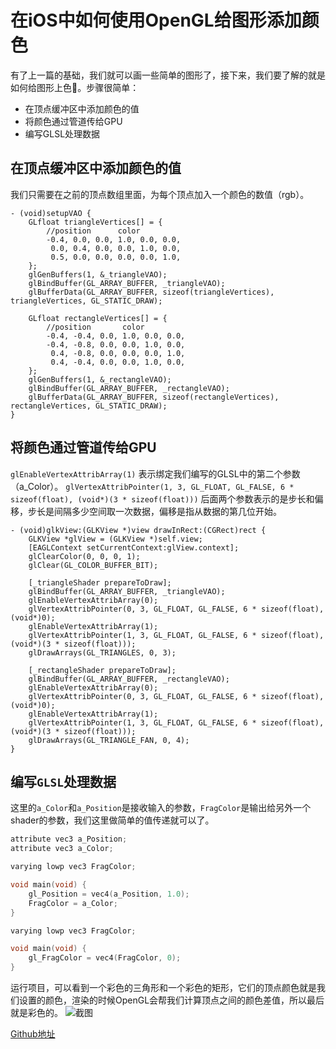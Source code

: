 # 在iOS中如何使用OpenGL给图形添加颜色

有了上一篇的基础，我们就可以画一些简单的图形了，接下来，我们要了解的就是如何给图形上色🎨。步骤很简单：
- 在顶点缓冲区中添加颜色的值
- 将颜色通过管道传给GPU
- 编写GLSL处理数据

## 在顶点缓冲区中添加颜色的值
我们只需要在之前的顶点数组里面，为每个顶点加入一个颜色的数值（rgb）。
```objc
- (void)setupVAO {
    GLfloat triangleVertices[] = {
        //position      color
        -0.4, 0.0, 0.0, 1.0, 0.0, 0.0,
         0.0, 0.4, 0.0, 0.0, 1.0, 0.0,
         0.5, 0.0, 0.0, 0.0, 0.0, 1.0,
    };
    glGenBuffers(1, &_triangleVAO);
    glBindBuffer(GL_ARRAY_BUFFER, _triangleVAO);
    glBufferData(GL_ARRAY_BUFFER, sizeof(triangleVertices), triangleVertices, GL_STATIC_DRAW);
    
    GLfloat rectangleVertices[] = {
        //position       color
        -0.4, -0.4, 0.0, 1.0, 0.0, 0.0,
        -0.4, -0.8, 0.0, 0.0, 1.0, 0.0,
         0.4, -0.8, 0.0, 0.0, 0.0, 1.0,
         0.4, -0.4, 0.0, 0.0, 1.0, 0.0,
    };
    glGenBuffers(1, &_rectangleVAO);
    glBindBuffer(GL_ARRAY_BUFFER, _rectangleVAO);
    glBufferData(GL_ARRAY_BUFFER, sizeof(rectangleVertices), rectangleVertices, GL_STATIC_DRAW);
}
```
## 将颜色通过管道传给GPU
`glEnableVertexAttribArray(1)` 表示绑定我们编写的GLSL中的第二个参数（a_Color）。
`glVertexAttribPointer(1, 3, GL_FLOAT, GL_FALSE, 6 * sizeof(float), (void*)(3 * sizeof(float)))` 后面两个参数表示的是步长和偏移，步长是间隔多少空间取一次数据，偏移是指从数据的第几位开始。
```
- (void)glkView:(GLKView *)view drawInRect:(CGRect)rect {
    GLKView *glView = (GLKView *)self.view;
    [EAGLContext setCurrentContext:glView.context];
    glClearColor(0, 0, 0, 1);
    glClear(GL_COLOR_BUFFER_BIT);
    
    [_triangleShader prepareToDraw];
    glBindBuffer(GL_ARRAY_BUFFER, _triangleVAO);
    glEnableVertexAttribArray(0);
    glVertexAttribPointer(0, 3, GL_FLOAT, GL_FALSE, 6 * sizeof(float), (void*)0);
    glEnableVertexAttribArray(1);
    glVertexAttribPointer(1, 3, GL_FLOAT, GL_FALSE, 6 * sizeof(float), (void*)(3 * sizeof(float)));
    glDrawArrays(GL_TRIANGLES, 0, 3);
    
    [_rectangleShader prepareToDraw];
    glBindBuffer(GL_ARRAY_BUFFER, _rectangleVAO);
    glEnableVertexAttribArray(0);
    glVertexAttribPointer(0, 3, GL_FLOAT, GL_FALSE, 6 * sizeof(float), (void*)0);
    glEnableVertexAttribArray(1);
    glVertexAttribPointer(1, 3, GL_FLOAT, GL_FALSE, 6 * sizeof(float), (void*)(3 * sizeof(float)));
    glDrawArrays(GL_TRIANGLE_FAN, 0, 4);
}
```
## 编写`GLSL`处理数据
这里的`a_Color`和`a_Position`是接收输入的参数，`FragColor`是输出给另外一个shader的参数，我们这里做简单的值传递就可以了。
```C
attribute vec3 a_Position;
attribute vec3 a_Color;

varying lowp vec3 FragColor;

void main(void) {
    gl_Position = vec4(a_Position, 1.0);
    FragColor = a_Color;
}
```
```C
varying lowp vec3 FragColor;

void main(void) {
    gl_FragColor = vec4(FragColor, 0);
}
```
运行项目，可以看到一个彩色的三角形和一个彩色的矩形，它们的顶点颜色就是我们设置的颜色，渲染的时候OpenGL会帮我们计算顶点之间的颜色差值，所以最后就是彩色的。
![截图](https://upload-images.jianshu.io/upload_images/3277096-67def084dce62b61.jpeg?imageMogr2/auto-orient/strip%7CimageView2/2/w/375)

[Github地址](https://github.com/zhonglaoban/OpenGL003)
